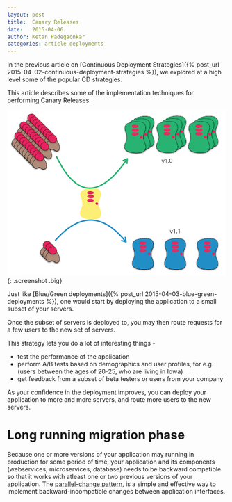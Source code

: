 ```yaml
---
layout: post
title:  Canary Releases
date:   2015-04-06
author: Ketan Padegaonkar
categories: article deployments
---
```


In the previous article on [Continuous Deployment Strategies]({% post_url 2015-04-02-continuous-deployment-strategies %}), we explored at a high level some of the popular CD strategies.

This article describes some of the implementation techniques for performing Canary Releases.

![canary releases](/assets/images/screenshots/cd-strategies/canary.png){: .screenshot .big}

Just like [Blue/Green deployments]({% post_url 2015-04-03-blue-green-deployments %}), one would start by deploying the application to a small subset of your servers.

Once the subset of servers is deployed to, you may then route requests for a few users to the new set of servers.

This strategy lets you do a lot of interesting things -

* test the performance of the application
* perform A/B tests based on demographics and user profiles, for e.g. (users between the ages of 20-25, who are living in Iowa)
* get feedback from a subset of beta testers or users from your company

As your confidence in the deployment improves, you can deploy your application to more and more servers, and route more users to the new servers.

# Long running migration phase

Because one or more versions of your application may running in production for some period of time, your application and its components (webservices, microservices, database) needs to be backward compatible so that it works with atleast one or two previous versions of your application. The [parallel-change pattern](http://martinfowler.com/bliki/ParallelChange.html), is a simple and effective way to implement backward-incompatible changes between application interfaces.


